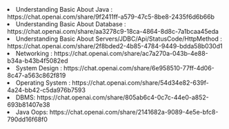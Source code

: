 <li>Understanding Basic About Java : https://chat.openai.com/share/9f2411ff-a579-47c5-8be8-2435f6d6b66b</li>
<li>Understanding Basic About Database : https://chat.openai.com/share/aa3278c9-18ca-4864-8d8c-7a1bcaa45eda</li>
<li>Understanding Basic About Servers/JDBC/Api/StatusCode/HttpMethod : https://chat.openai.com/share/2f8bded2-4b85-4784-9449-bdda58b030d1 </li>

<li>Networking : https://chat.openai.com/share/ac7a270a-043b-4e88-b34a-b43b4f5082ed</li>
<li>System Design : https://chat.openai.com/share/6e958510-77ff-4d06-8c47-a563c862f819</li>
<li>Operating System :  https://chat.openai.com/share/54d34e82-639f-4a24-bb42-c5da976b7593</li>
<li>DBMS: https://chat.openai.com/share/805ab6c4-0c7c-44e0-a852-693b81407e38</li>
<li>Java Oops: https://chat.openai.com/share/2141682a-9089-4e5e-bfc8-790dd16f68f0</li>

